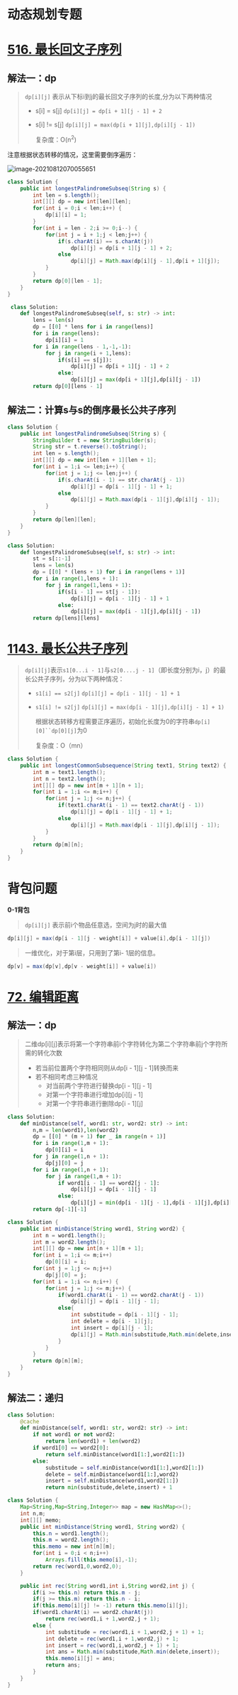 # 动态规划专题

# [516. 最长回文子序列](https://leetcode-cn.com/problems/longest-palindromic-subsequence/)

## 解法一：dp

>  `dp[i][j]` 表示从下标i到j的最长回文子序列的长度,分为以下两种情况
>
> - s[i] = s[j]  `dp[i][j] = dp[i + 1][j - 1] + 2`
>
> - s[i] != s[j] `dp[i][j] = max(dp[i + 1][j],dp[i][j - 1])` 
>
>   复杂度：O(n<sup>2</sup>)

注意根据状态转移的情况，这里需要倒序遍历：

![image-20210812070055651](./imgs/image-20210812070055651.png)

```java
class Solution {
    public int longestPalindromeSubseq(String s) {
        int len = s.length();
        int[][] dp = new int[len][len];
        for(int i = 0;i < len;i++) {
            dp[i][i] = 1;
        }
        for(int i = len - 2;i >= 0;i--) {
            for(int j = i + 1;j < len;j++) {
                if(s.charAt(i) == s.charAt(j)) 
                    dp[i][j] = dp[i + 1][j - 1] + 2;
                else
                    dp[i][j] = Math.max(dp[i][j - 1],dp[i + 1][j]);
            }
        }
        return dp[0][len - 1];
    }
}
```

```python
 class Solution:
    def longestPalindromeSubseq(self, s: str) -> int:
        lens = len(s)
        dp = [[0] * lens for i in range(lens)]
        for i in range(lens):
            dp[i][i] = 1
        for i in range(lens - 1,-1,-1):
            for j in range(i + 1,lens):
                if(s[i] == s[j]):
                    dp[i][j] = dp[i + 1][j - 1] + 2
                else:
                    dp[i][j] = max(dp[i + 1][j],dp[i][j - 1])
        return dp[0][lens - 1]
```



## 解法二：计算s与s的倒序最长公共子序列

```java
class Solution {
    public int longestPalindromeSubseq(String s) {
        StringBuilder t = new StringBuilder(s);
        String str = t.reverse().toString();    
        int len = s.length();
        int[][] dp = new int[len + 1][len + 1];
        for(int i = 1;i <= len;i++) {
            for(int j = 1;j <= len;j++) {
                if(s.charAt(i - 1) == str.charAt(j - 1))
                    dp[i][j] = dp[i - 1][j - 1] + 1;
                else
                    dp[i][j] = Math.max(dp[i - 1][j],dp[i][j - 1]);
            }
        }
        return dp[len][len];
    }
}
```

```python
class Solution:
    def longestPalindromeSubseq(self, s: str) -> int:
        st = s[::-1]
        lens = len(s)
        dp = [[0] * (lens + 1) for i in range(lens + 1)]
        for i in range(1,lens + 1):
            for j in range(1,lens + 1):
                if(s[i - 1] == st[j - 1]):
                    dp[i][j] = dp[i - 1][j - 1] + 1
                else:
                    dp[i][j] = max(dp[i - 1][j],dp[i][j - 1])
        return dp[lens][lens]
```







# [1143. 最长公共子序列](https://leetcode-cn.com/problems/longest-common-subsequence/)

> `dp[i][j]`表示`s1[0...i - 1]`与`s2[0....j - 1]`（即长度分别为i，j）的最长公共子序列，分为以下两种情况：
>
> - `s1[i] == s2[j]` `dp[i][j] = dp[i - 1][j - 1] + 1`
>
> - `s1[i] != s2[j]` `dp[i][j] = max(dp[i - 1][j],dp[i][j - 1] + 1)`
>
>   根据状态转移方程需要正序遍历，初始化长度为0的字符串`dp[i][0]``dp[0][j]`为0
>
>   复杂度：O（mn）

```java
class Solution {
    public int longestCommonSubsequence(String text1, String text2) {
        int m = text1.length();
        int n = text2.length();
        int[][] dp = new int[m + 1][n + 1];
        for(int i = 1;i <= m;i++) {
            for(int j = 1;j <= n;j++) {
                if(text1.charAt(i - 1) == text2.charAt(j - 1))
                    dp[i][j] = dp[i - 1][j - 1] + 1;
                else
                    dp[i][j] = Math.max(dp[i - 1][j],dp[i][j - 1]);
            }
        }
        return dp[m][n];
    }
}
```





# 背包问题

**0-1背包**

> `dp[i][j]` 表示前i个物品任意选，空间为j时的最大值

```java
dp[i][j] = max(dp[i - 1][j - weight[i]] + value[i],dp[i - 1][j])
```

> 一维优化，对于第i层，只用到了第i- 1层的信息。

```java
dp[v] = max(dp[v],dp[v - weight[i]] + value[i])
```



# [72. 编辑距离](https://leetcode.cn/problems/edit-distance/)

##  解法一：dp

> 二维dp\[i][j]表示将第一个字符串前i个字符转化为第二个字符串前j个字符所需的转化次数
>
> - 若当前位置两个字符相同则从dp\[i - 1][j - 1]转换而来
> - 若不相同考虑三种情况
>   - 对当前两个字符进行替换dp\[i - 1][j - 1]
>   - 对第一个字符串进行增加dp\[i][j - 1]
>   - 对第一个字符串进行删除dp\[i - 1][j]

```python
class Solution:
    def minDistance(self, word1: str, word2: str) -> int:
        n,m = len(word1),len(word2)
        dp = [[0] * (m + 1) for _ in range(n + 1)]
        for i in range(1,m + 1):
            dp[0][i] = i
        for j in range(1,n + 1):
            dp[j][0] = j
        for i in range(1,n + 1):
            for j in range(1,m + 1):
                if word1[i - 1] == word2[j - 1]:
                    dp[i][j] = dp[i - 1][j - 1]
                else:
                    dp[i][j] = min(dp[i - 1][j - 1],dp[i - 1][j],dp[i][j - 1]) + 1
        return dp[-1][-1]
```

```java
class Solution {
    public int minDistance(String word1, String word2) {
        int n = word1.length();
        int m = word2.length();
        int[][] dp = new int[n + 1][m + 1];
        for(int i = 1;i <= m;i++)
            dp[0][i] = i;
        for(int j = 1;j <= n;j++)
            dp[j][0] = j;
        for(int i = 1;i <= n;i++) {
            for(int j = 1;j <= m;j++) {
                if(word1.charAt(i - 1) == word2.charAt(j - 1))
                    dp[i][j] = dp[i - 1][j - 1];
                else{
                    int substitude = dp[i - 1][j - 1];
                    int delete = dp[i - 1][j];
                    int insert = dp[i][j - 1];
                    dp[i][j] = Math.min(substitude,Math.min(delete,insert)) + 1;
                }
            }
        }
        return dp[n][m];
    }
}
```



## 解法二：递归

```python
class Solution:
    @cache
    def minDistance(self, word1: str, word2: str) -> int:
        if not word1 or not word2:
            return len(word1) + len(word2)
        if word1[0] == word2[0]:
            return self.minDistance(word1[1:],word2[1:])
        else:
            substitude = self.minDistance(word1[1:],word2[1:])
            delete = self.minDistance(word1[1:],word2)
            insert = self.minDistance(word1,word2[1:])
            return min(substitude,delete,insert) + 1
```

```java
class Solution {
    Map<String,Map<String,Integer>> map = new HashMap<>();
    int n,m;
    int[][] memo;
    public int minDistance(String word1, String word2) {
        this.n = word1.length();
        this.m = word2.length();
        this.memo = new int[n][m];
        for(int i = 0;i < n;i++)
            Arrays.fill(this.memo[i],-1);
        return rec(word1,0,word2,0);
    }

    public int rec(String word1,int i,String word2,int j) {
        if(i >= this.n) return this.m - j;
        if(j >= this.m) return this.n - i;
        if(this.memo[i][j] != -1) return this.memo[i][j];
        if(word1.charAt(i) == word2.charAt(j))  
            return rec(word1,i + 1,word2,j + 1);
        else {
            int substitude = rec(word1,i + 1,word2,j + 1) + 1;
            int delete = rec(word1,i + 1,word2,j) + 1;
            int insert = rec(word1,i,word2,j + 1) + 1;
            int ans = Math.min(substitude,Math.min(delete,insert));
            this.memo[i][j] = ans;
            return ans;
        }
    }
}
```



